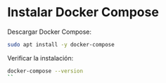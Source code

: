 # Instalar Docker Compose

Descargar Docker Compose:
``` bash
sudo apt install -y docker-compose
```
Verificar la instalación:
``` bash
docker-compose --version
``
